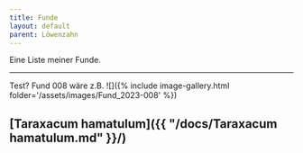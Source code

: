 ```yaml
---
title: Funde
layout: default
parent: Löwenzahn
---
```

Eine Liste meiner Funde.

---
Test?
Fund 008 wäre z.B. 
![]({% include image-gallery.html folder='/assets/images/Fund_2023-008' %})

[Taraxacum hamatulum]({{ "/docs/Taraxacum hamatulum.md" }}/)
----